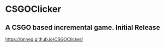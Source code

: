 # CSGOClicker
A CSGO based incremental game.
Initial Release
-------------------------------
https://bnned.github.io/CSGOClicker/
